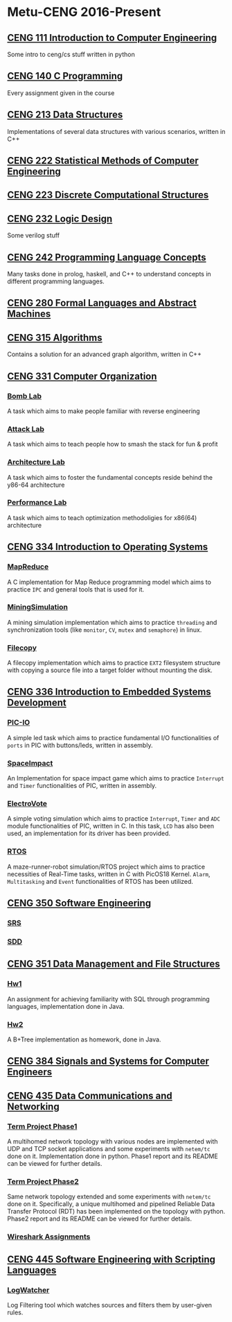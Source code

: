 # Metu-CENG 2016-Present

## [CENG 111 Introduction to Computer Engineering](https://github.com/ysyesilyurt/Metu-CENG/tree/master/111)
Some intro to ceng/cs stuff written in python

## [CENG 140 C Programming](https://github.com/ysyesilyurt/Metu-CENG/tree/master/140)
Every assignment given in the course

## [CENG 213 Data Structures](https://github.com/ysyesilyurt/Metu-CENG/tree/master/213)
Implementations of several data structures with various scenarios, written in C++

## [CENG 222 Statistical Methods of Computer Engineering](https://github.com/ysyesilyurt/Metu-CENG/tree/master/222)

## [CENG 223 Discrete Computational Structures](https://github.com/ysyesilyurt/Metu-CENG/tree/master/223)

## [CENG 232 Logic Design](https://github.com/ysyesilyurt/Metu-CENG/tree/master/232)
Some verilog stuff

## [CENG 242 Programming Language Concepts](https://github.com/ysyesilyurt/Metu-CENG/tree/master/242)
Many tasks done in prolog, haskell, and C++ to understand concepts in different programming languages.

## [CENG 280 Formal Languages and Abstract Machines](https://github.com/ysyesilyurt/Metu-CENG/tree/master/280)

## [CENG 315 Algorithms](https://github.com/ysyesilyurt/Metu-CENG/tree/master/315)
Contains a solution for an advanced graph algorithm, written in C++

## [CENG 331 Computer Organization](https://github.com/ysyesilyurt/Metu-CENG/tree/master/331)
### [Bomb Lab](https://github.com/ysyesilyurt/Metu-CENG/tree/master/331/bomb)
A task which aims to make people familiar with reverse engineering

### [Attack Lab](https://github.com/ysyesilyurt/Metu-CENG/tree/master/331/attack)
A task which aims to teach people how to smash the stack for fun & profit

### [Architecture Lab](https://github.com/ysyesilyurt/Metu-CENG/tree/master/331/arch)
A task which aims to foster the fundamental concepts reside behind the y86-64 architecture

### [Performance Lab](https://github.com/ysyesilyurt/Metu-CENG/tree/master/331/performance)
A task which aims to teach optimization methodoligies for x86(64) architecture

## [CENG 334 Introduction to Operating Systems](https://github.com/ysyesilyurt/OperatingSystems-2019)
### [MapReduce](https://github.com/ysyesilyurt/OperatingSystems-2019/tree/master/MapReduce)
A C implementation for Map Reduce programming model which aims to practice `IPC` and general tools that is used for it.

### [MiningSimulation](https://github.com/ysyesilyurt/OperatingSystems-2019/tree/master/MiningSimulation)
A mining simulation implementation which aims to practice `threading` and synchronization tools (like `monitor`, `CV`, `mutex` and `semaphore`) in linux.

### [Filecopy](https://github.com/ysyesilyurt/OperatingSystems-2019/tree/master/Filesystems)
A filecopy implementation which aims to practice `EXT2` filesystem structure with copying a source file into a target folder without mounting the disk.

## [CENG 336 Introduction to Embedded Systems Development](https://github.com/ysyesilyurt/PIC-Practices)
### [PIC-IO](https://github.com/ysyesilyurt/PIC-Practices/tree/master/hw1_PIC-IO)
A simple led task which aims to practice fundamental I/O functionalities of `ports` in PIC with buttons/leds, written in assembly.

### [SpaceImpact](https://github.com/ysyesilyurt/SpaceImpact/tree/bfa3260b1f733a0d1c1d657eb5ec8f5445b9655e)
An Implementation for space impact game which aims to practice `Interrupt` and `Timer` functionalities of PIC, written in assembly. 

### [ElectroVote](https://github.com/ysyesilyurt/PIC-Practices/tree/master/ElectroVote)
A simple voting simulation which aims to practice `Interrupt`, `Timer` and `ADC` module functionalities of PIC, written in C. In this task, `LCD` has also been used, an implementation for its driver has been provided.

### [RTOS](https://github.com/ysyesilyurt/RTOS/tree/a1910d6830673b263d2b6eb48ff7d9d7349495cc)
A maze-runner-robot simulation/RTOS project which aims to practice necessities of Real-Time tasks, written in C with PicOS18 Kernel. `Alarm`, `Multitasking` and `Event` functionalities of RTOS has been utilized. 

## [CENG 350 Software Engineering](https://github.com/ysyesilyurt/Metu-CENG/tree/master/350)
### [SRS](https://github.com/ysyesilyurt/Metu-CENG/tree/master/350/SRS)
### [SDD](https://github.com/ysyesilyurt/Metu-CENG/tree/master/350/SDD)

## [CENG 351 Data Management and File Structures](https://github.com/ysyesilyurt/Metu-CENG/tree/master/351)
### [Hw1](https://github.com/ysyesilyurt/Metu-CENG/tree/master/351/hw1)
An assignment for achieving familiarity with SQL through programming languages, implementation done in Java.
### [Hw2](https://github.com/ysyesilyurt/Metu-CENG/tree/master/351/hw2)
A B+Tree implementation as homework, done in Java.

## [CENG 384 Signals and Systems for Computer Engineers](https://github.com/ysyesilyurt/Metu-CENG/tree/master/384)

## [CENG 435 Data Communications and Networking](https://github.com/ysyesilyurt/RDT-Protocol/)
### [Term Project Phase1](https://github.com/ysyesilyurt/RDT-Protocol/tree/master/phase1)
A multihomed network topology with various nodes are implemented with UDP and TCP socket applications and some experiments with ```netem/tc``` done on it. Implementation done in python. Phase1 report and its README can be viewed for further details.

### [Term Project Phase2](https://github.com/ysyesilyurt/RDT-Protocol/tree/master/phase2)
Same network topology extended and some experiments with ```netem/tc``` done on it.
Specifically, a unique multihomed and pipelined Reliable Data Transfer Protocol (RDT) has been implemented on the topology with python. Phase2 report and its README can be viewed for further details.

### [Wireshark Assignments](https://github.com/ysyesilyurt/Metu-CENG/tree/master/435-wsa)

## [CENG 445 Software Engineering with Scripting Languages](https://github.com/simsekhalit/LogWatcher)
### [LogWatcher](https://github.com/simsekhalit/LogWatcher)
Log Filtering tool which watches sources and filters them by user-given rules.

